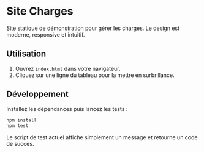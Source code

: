 # Site Charges

Site statique de démonstration pour gérer les charges. Le design est moderne, responsive et intuitif.

## Utilisation

1. Ouvrez `index.html` dans votre navigateur.
2. Cliquez sur une ligne du tableau pour la mettre en surbrillance.

## Développement

Installez les dépendances puis lancez les tests :

```bash
npm install
npm test
```

Le script de test actuel affiche simplement un message et retourne un code de succès.
